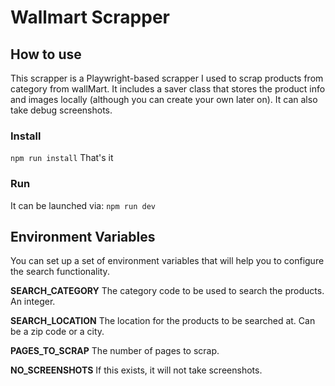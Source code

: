 # Wallmart Scrapper

## How to use
This scrapper is a Playwright-based scrapper I used to scrap products from category from wallMart. It includes a saver class that stores the product info and images locally (although you can create your own later on).
It can also take debug screenshots.

### Install
`npm run install`
That's it

### Run
It can be launched via:
`npm run dev`


## Environment Variables
You can set up a set of environment variables that will help you to configure the search functionality.

**SEARCH_CATEGORY** The category code to be used to search the products. An integer.

**SEARCH_LOCATION** The location for the products to be searched at. Can be a zip code or a city.

**PAGES_TO_SCRAP** The number of pages to scrap.

**NO_SCREENSHOTS** If this exists, it will not take screenshots.
